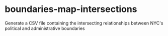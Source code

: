 # boundaries-map-intersections
Generate a CSV file containing the intersecting relationships between NYC's political and administrative boundaries

